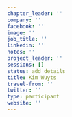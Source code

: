```yaml
---
chapter_leader: ''
company: ''
facebook: ''
image: ''
job_title: ''
linkedin: ''
notes: ''
project_leader: ''
sessions: []
status: add details
title: Kim Wuyts
travel-from: ''
twitter: ''
type: participant
website: ''
---
```


<!-- put more details about participant here -->